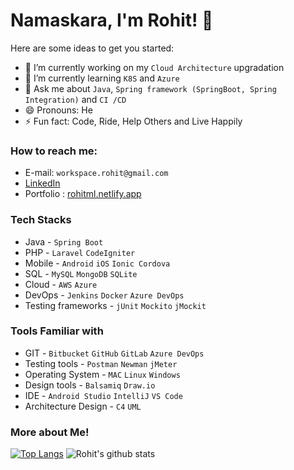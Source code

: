 # Namaskara, I'm Rohit! 🙏

Here are some ideas to get you started:

- 🔭 I’m currently working on my `Cloud Architecture` upgradation
- 🌱 I’m currently learning `K8S` and `Azure`
- 💬 Ask me about `Java`, `Spring framework (SpringBoot, Spring Integration)` and `CI /CD`
- 😄 Pronouns: He
- ⚡ Fun fact: Code, Ride, Help Others and Live Happily

### How to reach me: 
- E-mail: `workspace.rohit@gmail.com`
- [LinkedIn](https://www.linkedin.com/in/mlrohit/)
- Portfolio : [rohitml.netlify.app](https://rohitml.netlify.app/)


### Tech Stacks
- Java - `Spring Boot` 
- PHP - `Laravel` `CodeIgniter` 
- Mobile - `Android` `iOS` `Ionic Cordova` 
- SQL - `MySQL` `MongoDB` `SQLite`
- Cloud - `AWS` `Azure`
- DevOps - `Jenkins` `Docker` `Azure DevOps`
- Testing frameworks - `jUnit` `Mockito` `jMockit`

### Tools Familiar with
- GIT - `Bitbucket` `GitHub` `GitLab` `Azure DevOps`
- Testing tools - `Postman` `Newman` `jMeter`
- Operating System - `MAC` `Linux` `Windows`
- Design tools - `Balsamiq` `Draw.io`
- IDE - `Android Studio` `IntelliJ` `VS Code`
- Architecture Design - `C4` `UML`


### More about Me!
[![Top Langs](https://github-readme-stats.vercel.app/api/top-langs/?username=mlr28&theme=tokyonight&show_icons=true)](https://github.com/anuraghazra/github-readme-stats)  ![Rohit's github stats](https://github-readme-stats.vercel.app/api?username=mlr28&theme=tokyonight&show_icons=true)






